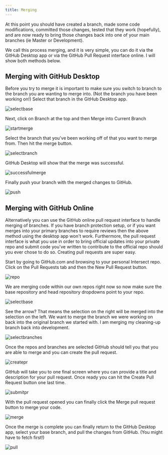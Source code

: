 ```yaml
---
title: Merging
---
```


At this point you should have created a branch, made some code modifications, committed those changes, tested that they work (hopefully), and are now ready to bring those changes back into one of your main branches (ie Master or Development).

We call this process merging, and it is very simple, you can do it via the GitHub Desktop app or via the GitHub Pull Request interface online. I will show both methods below.

## Merging with GitHub Desktop
Before you try to merge it is important to make sure you switch to branch to the branch you are wanting to merge into. (Not the branch you have been working on!) Select that branch in the GitHub Desktop app.

![selectbase](https://www.ascensiongamedev.com/resources/filehost/193129a8fb4dd77d1eec2c29b2583df3.png)

Next, click on Branch at the top and then Merge into Current Branch

![startmerge](https://www.ascensiongamedev.com/resources/filehost/d22e9b7cbf41e3073217ad58a6597002.png)

Select the branch that you've been working off of that you want to merge from. Then hit the merge button.

![selectbranch](https://www.ascensiongamedev.com/resources/filehost/cbb1f1c35f427e1025d4036032203f27.png)

GitHub Desktop will show that the merge was successful.

![successfulmerge](https://www.ascensiongamedev.com/resources/filehost/55464e25d7bc626f09db13a49229474b.png)

Finally push your branch with the merged changes to GitHub.

![push](https://www.ascensiongamedev.com/resources/filehost/d068a4be230a1b9dd5160cdec27854dd.png)

## Merging with GitHub Online
Alternatively you can use the GitHub online pull request interface to handle merging of branches. If you have branch protection setup, or if you want merges into your primary branches to require reviews then the above method using the desktop app won't work. Furthermore, the pull request interface is what you use in order to bring official updates into your private repo and submit code you've written to contribute to the official repo should you ever chose to do so. Creating pull requests are super easy.

Start by going to GitHub.com and browsing to your personal Intersect repo. Click on the Pull Requests tab and then the New Pull Request button.

![repo](https://www.ascensiongamedev.com/resources/filehost/c2325ab7d146e6c14c8ee0b8fd55126e.png)

We are merging code within our own repos right now so now make sure the base repository and head repository dropdowns point to your repo.

![selectbase](https://www.ascensiongamedev.com/resources/filehost/233438cb778047f05be3123090091b91.png)

See the arrow? That means the selection on the right will be merged into the selection on the left. We want to merge the branch we were working on back into the original branch we started with. I am merging my cleaning-up branch back into development.

![selectbranches](https://www.ascensiongamedev.com/resources/filehost/bd156fb7af53cdaf8d85815adc61a3d7.png)

Once the repos and branches are selected GitHub should tell you that you are able to merge and you can create the pull request.

![createpr](https://www.ascensiongamedev.com/resources/filehost/ec2f2f1b96426a6cf319204c69d0d11f.png)

GitHub will take you to one final screen where you can provide a title and description for your pull request. Once ready you can hit the Create Pull Request button one last time.

![submitpr](https://www.ascensiongamedev.com/resources/filehost/aad119f6989a96665daabbd920183621.png)

With the pull request opened you can finally click the Merge pull request button to merge your code.

![merge](https://www.ascensiongamedev.com/resources/filehost/906da6cf3ccd473900c5b30c6768266f.png)

Once the merge is complete you can finally return to the GitHub Desktop app, select your base branch, and pull the changes from GitHub. (You might have to fetch first!)

![pull](https://www.ascensiongamedev.com/resources/filehost/cfb1dc1b3d9c6cb5aef42d20eff0a3ed.png)
